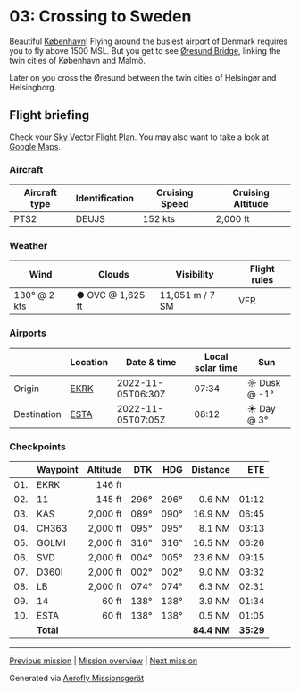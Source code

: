 03: Crossing to Sweden
==================

Beautiful [København](https://en.wikipedia.org/wiki/Copenhagen)! Flying around the busiest airport of Denmark requires you to fly above 1500 MSL. But you get to see [Øresund Bridge](https://en.wikipedia.org/wiki/%C3%98resund_Bridge), linking the twin cities of København and Malmö.

Later on you cross the Øresund between the twin cities of Helsingør and Helsingborg.

Flight briefing
---------------

Check your [Sky Vector Flight Plan](https://skyvector.com/?ll=55.591431052724666,12.13465714659188&chart=301&zoom=3&fpl=N0152A050%20EKRK%205535N01237E%205535N01251E%205547N01231E%205610N01234E%205619N01235E%205621N01246E%20ESTA). You may also want to take a look at [Google Maps](https://www.google.com/maps/@?api=1&map_action=map&center=55.591431052724666,12.13465714659188&zoom=12&basemap=terrain).

### Aircraft

| Aircraft type | Identification | Cruising Speed | Cruising Altitude |
|---------------|----------------|----------------|-------------------|
| PTS2 | DEUJS | 152 kts | 2,000 ft |

### Weather

| Wind | Clouds | Visibility | Flight rules |
|------|--------|------------|--------------|
| 130° @ 2 kts | ● OVC @ 1,625 ft | 11,051 m / 7 SM | VFR |

### Airports

|             | Location | Date & time | Local solar time | Sun |
|-------------|----------|-------------|------------------|-----|
| Origin      | [EKRK](https://skyvector.com/airport/EKRK) | 2022-11-05T06:30Z | 07:34 | ☼ Dusk @ -1° |
| Destination | [ESTA](https://skyvector.com/airport/ESTA) | 2022-11-05T07:05Z | 08:12 | ☀ Day @ 3° |

### Checkpoints

|     | Waypoint  | Altitude  | DTK  | HDG  | Distance |   ETE |
|:---:|-----------|----------:|-----:|-----:|---------:|------:|
| 01. | EKRK      |    146 ft |      |      |          |       |
| 02. | 11        |    145 ft | 296° | 296° |   0.6 NM | 01:12 |
| 03. | KAS       |  2,000 ft | 089° | 090° |  16.9 NM | 06:45 |
| 04. | CH363     |  2,000 ft | 095° | 095° |   8.1 NM | 03:13 |
| 05. | GOLMI     |  2,000 ft | 316° | 316° |  16.5 NM | 06:26 |
| 06. | SVD       |  2,000 ft | 004° | 005° |  23.6 NM | 09:15 |
| 07. | D360I     |  2,000 ft | 002° | 002° |   9.0 NM | 03:32 |
| 08. | LB        |  2,000 ft | 074° | 074° |   6.3 NM | 02:31 |
| 09. | 14        |     60 ft | 138° | 138° |   3.9 NM | 01:34 |
| 10. | ESTA      |     60 ft | 138° | 138° |   0.5 NM | 01:05 |
|     | **Total** |           |      |      | **84.4 NM** | **35:29** |

----

[Previous mission](./02_bridge_to_koebenhavn.md) | [Mission overview](./README.md) | [Next mission](./04_letters_to_america.md)

Generated via [Aerofly Missionsgerät](https://github.com/fboes/aerofly-missions)

